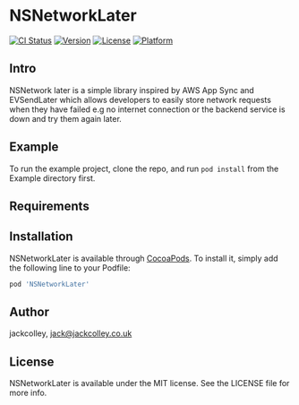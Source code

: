 # NSNetworkLater

[![CI Status](https://img.shields.io/travis/jackcolley/NSNetworkLater.svg?style=flat)](https://travis-ci.org/jackcolley/NSNetworkLater)
[![Version](https://img.shields.io/cocoapods/v/NSNetworkLater.svg?style=flat)](https://cocoapods.org/pods/NSNetworkLater)
[![License](https://img.shields.io/cocoapods/l/NSNetworkLater.svg?style=flat)](https://cocoapods.org/pods/NSNetworkLater)
[![Platform](https://img.shields.io/cocoapods/p/NSNetworkLater.svg?style=flat)](https://cocoapods.org/pods/NSNetworkLater)

## Intro
NSNetwork later is a simple library inspired by AWS App Sync and EVSendLater which allows developers to easily store network requests when they have failed e.g no internet connection or the backend service is down and try them again later. 

## Example

To run the example project, clone the repo, and run `pod install` from the Example directory first.

## Requirements

## Installation

NSNetworkLater is available through [CocoaPods](https://cocoapods.org). To install
it, simply add the following line to your Podfile:

```ruby
pod 'NSNetworkLater'
```

## Author

jackcolley, jack@jackcolley.co.uk

## License

NSNetworkLater is available under the MIT license. See the LICENSE file for more info.
